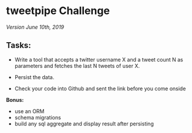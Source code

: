 # tweetpipe Challenge
*Version June 10th, 2019*

## Tasks:
 - Write a tool that accepts a twitter username X and a tweet count N as 
 parameters and fetches the last N tweets of user X.

 - Persist the data.
  
 - Check your code into Github and sent the link before you come onside

**Bonus:**
 - use an ORM
 - schema migrations
 - build any sql aggregate and display result after persisting
